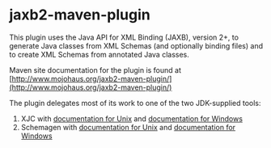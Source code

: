 # jaxb2-maven-plugin

This plugin uses the Java API for XML Binding (JAXB), version 2+, to generate Java classes from XML 
Schemas (and optionally binding files) and to create XML Schemas from annotated Java classes.
 
Maven site documentation for the plugin is found at
[http://www.mojohaus.org/jaxb2-maven-plugin/](http://www.mojohaus.org/jaxb2-maven-plugin/)
 
The plugin delegates most of its work to one of the two JDK-supplied tools: 

1. XJC with [documentation for Unix](https://docs.oracle.com/javase/8/docs/technotes/tools/unix/xjc.html) 
   and [documentation for Windows](https://docs.oracle.com/javase/8/docs/technotes/tools/windows/xjc.html)
2. Schemagen with [documentation for Unix](https://docs.oracle.com/javase/8/docs/technotes/tools/unix/schemagen.html) 
   and [documentation for Windows](https://docs.oracle.com/javase/8/docs/technotes/tools/windows/schemagen.html)
